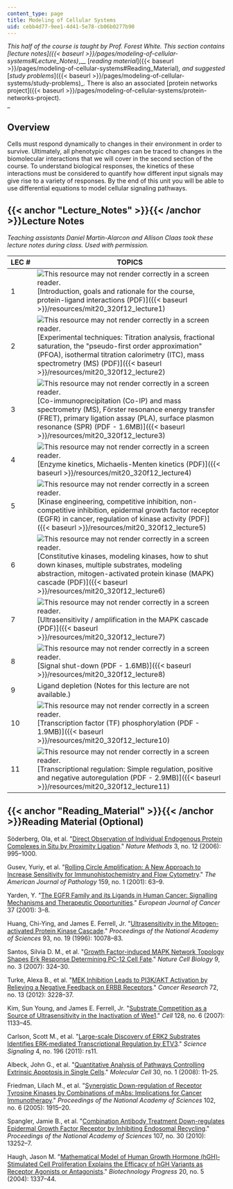 ```yaml
---
content_type: page
title: Modeling of Cellular Systems
uid: cebb4d77-9ee1-4d41-5e78-cb06b0277b90
---
```


_This half of the course is taught by Prof. Forest White. This section contains_ _[_lecture notes_]({{< baseurl >}}/pages/modeling-of-cellular-systems#Lecture_Notes)_,__ [_reading material_]({{< baseurl >}}/pages/modeling-of-cellular-systems#Reading_Material)_,_ _and suggested_ [_study problems_]({{< baseurl >}}/pages/modeling-of-cellular-systems/study-problems)_. There is also an associated [protein networks project]({{< baseurl >}}/pages/modeling-of-cellular-systems/protein-networks-project).  
_

Overview
--------

Cells must respond dynamically to changes in their environment in order to survive. Ultimately, all phenotypic changes can be traced to changes in the biomolecular interactions that we will cover in the second section of the course. To understand biological responses, the kinetics of these interactions must be considered to quantify how different input signals may give rise to a variety of responses. By the end of this unit you will be able to use differential equations to model cellular signaling pathways.

{{< anchor "Lecture_Notes" >}}{{< /anchor >}}Lecture Notes
----------------------------------------------------------

_Teaching assistants Daniel Martin-Alarcon and Allison Claas took these lecture notes during class. Used with permission._

| LEC # | TOPICS |
| --- | --- |
| 1 | ![This resource may not render correctly in a screen reader.](/images/inacessible.gif)[Introduction, goals and rationale for the course, protein-ligand interactions (PDF)]({{< baseurl >}}/resources/mit20_320f12_lecture1) |
| 2 | ![This resource may not render correctly in a screen reader.](/images/inacessible.gif)[Experimental techniques: Titration analysis, fractional saturation, the "pseudo-first order approximation" (PFOA), isothermal titration calorimetry (ITC), mass spectrometry (MS) (PDF)]({{< baseurl >}}/resources/mit20_320f12_lecture2) |
| 3 | ![This resource may not render correctly in a screen reader.](/images/inacessible.gif)[Co-immunoprecipitation (Co-IP) and mass spectrometry (MS), Fӧrster resonance energy transfer (FRET), primary ligation assay (PLA), surface plasmon resonance (SPR) (PDF - 1.6MB)]({{< baseurl >}}/resources/mit20_320f12_lecture3) |
| 4 | ![This resource may not render correctly in a screen reader.](/images/inacessible.gif)[Enzyme kinetics, Michaelis-Menten kinetics (PDF)]({{< baseurl >}}/resources/mit20_320f12_lecture4) |
| 5 | ![This resource may not render correctly in a screen reader.](/images/inacessible.gif)[Kinase engineering, competitive inhibition, non-competitive inhibition, epidermal growth factor receptor (EGFR) in cancer, regulation of kinase activity (PDF)]({{< baseurl >}}/resources/mit20_320f12_lecture5) |
| 6 | ![This resource may not render correctly in a screen reader.](/images/inacessible.gif)[Constitutive kinases, modeling kinases, how to shut down kinases, multiple substrates, modeling abstraction, mitogen-activated protein kinase (MAPK) cascade (PDF)]({{< baseurl >}}/resources/mit20_320f12_lecture6) |
| 7 | ![This resource may not render correctly in a screen reader.](/images/inacessible.gif)[Ultrasensitivity / amplification in the MAPK cascade (PDF)]({{< baseurl >}}/resources/mit20_320f12_lecture7) |
| 8 | ![This resource may not render correctly in a screen reader.](/images/inacessible.gif)[Signal shut-down (PDF - 1.6MB)]({{< baseurl >}}/resources/mit20_320f12_lecture8) |
| 9 | Ligand depletion (Notes for this lecture are not available.) |
| 10 | ![This resource may not render correctly in a screen reader.](/images/inacessible.gif)[Transcription factor (TF) phosphorylation (PDF - 1.9MB)]({{< baseurl >}}/resources/mit20_320f12_lecture10) |
| 11 | ![This resource may not render correctly in a screen reader.](/images/inacessible.gif)[Transcriptional regulation: Simple regulation, positive and negative autoregulation (PDF - 2.9MB)]({{< baseurl >}}/resources/mit20_320f12_lecture11) 

{{< anchor "Reading_Material" >}}{{< /anchor >}}Reading Material (Optional)
---------------------------------------------------------------------------

Söderberg, Ola, et al. "[Direct Observation of Individual Endogenous Protein Complexes in Situ by Proximity Ligation](http://dx.doi.org/10.1038/nmeth947)." _Nature Methods_ 3, no. 12 (2006): 995–1000.

Gusev, Yuriy, et al. "[Rolling Circle Amplification: A New Approach to Increase Sensitivity for Immunohistochemistry and Flow Cytometry](http://dx.doi.org/10.1016/S0002-9440(10)61674-4)." _The American Journal of Pathology_ 159, no. 1 (2001): 63–9.

Yarden, Y. "[The EGFR Family and its Ligands in Human Cancer: Signalling Mechanisms and Therapeutic Opportunities](http://dx.doi.org/10.1016/S0959-8049(01)00230-1)." _European Journal of Cancer_ 37 (2001): 3–8.

Huang, Chi-Ying, and James E. Ferrell, Jr. "[Ultrasensitivity in the Mitogen-activated Protein Kinase Cascade](http://www.pnas.org/content/93/19/10078.abstract)." _Proceedings of the National Academy of Sciences_ 93, no. 19 (1996): 10078–83.

Santos, Silvia D. M., et al. "[Growth Factor-induced MAPK Network Topology Shapes Erk Response Determining PC-12 Cell Fate](http://dx.doi.org/10.1038/ncb1543)." _Nature Cell Biology_ 9, no. 3 (2007): 324–30.

Turke, Alexa B., et al. "[MEK Inhibition Leads to PI3K/AKT Activation by Relieving a Negative Feedback on ERBB Receptors](http://dx.doi.org/10.1158/0008-5472.CAN-11-3747)." _Cancer Research_ 72, no. 13 (2012): 3228–37.

Kim, Sun Young, and James E. Ferrell, Jr. "[Substrate Competition as a Source of Ultrasensitivity in the Inactivation of Wee1](http://dx.doi.org/10.1016/j.cell.2007.01.039)." _Cell_ 128, no. 6 (2007): 1133–45.

Carlson, Scott M., et al. "[Large-scale Discovery of ERK2 Substrates Identifies ERK-mediated Transcriptional Regulation by ETV3](http://dx.doi.org/10.1126/scisignal.2002010)." _Science Signaling_ 4, no. 196 (2011): rs11.

Albeck, John G., et al. "[Quantitative Analysis of Pathways Controlling Extrinsic Apoptosis in Single Cells](http://dx.doi.org/10.1016/j.molcel.2008.02.012)." _Molecular Cell_ 30, no. 1 (2008): 11–25.

Friedman, Lilach M., et al. "[Synergistic Down-regulation of Receptor Tyrosine Kinases by Combinations of mAbs: Implications for Cancer Immunotherapy](http://dx.doi.org/10.1073/pnas.0409610102)." _Proceedings of the National Academy of Sciences_ 102, no. 6 (2005): 1915–20.

Spangler, Jamie B., et al. "[Combination Antibody Treatment Down-regulates Epidermal Growth Factor Receptor by Inhibiting Endosomal Recycling](http://dx.doi.org/10.1073/pnas.0913476107)." _Proceedings of the National Academy of Sciences_ 107, no. 30 (2010): 13252–7.

Haugh, Jason M. "[Mathematical Model of Human Growth Hormone (hGH)‐Stimulated Cell Proliferation Explains the Efficacy of hGH Variants as Receptor Agonists or Antagonists](http://dx.doi.org/10.1021/bp0499101)." _Biotechnology Progress_ 20, no. 5 (2004): 1337–44.